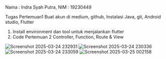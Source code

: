 Nama : Indra Syah Putra, NIM : 19230449

Tugas Pertemuan1 Buat akun di medium, github, Instalasi Java, git, Android studio, Flutter

1. Install environment dan tool untuk menjalankan flutter
2. Code Pertemuan 2 Controller, Function, Route & View

![Screenshot 2025-03-24 232931](https://github.com/user-attachments/assets/84050588-798b-4fc6-8a2f-714ca2d03b05)
![Screenshot 2025-03-24 230336](https://github.com/user-attachments/assets/cce1af9e-3a84-4345-91e8-16e9128b265c)
![Screenshot 2025-03-24 233059](https://github.com/user-attachments/assets/509cabf1-9fd1-4d9b-a16a-f1655c7ec161)
![Screenshot 2025-03-25 002158](https://github.com/user-attachments/assets/246620a8-2028-479c-ae52-1a3551e79916)


